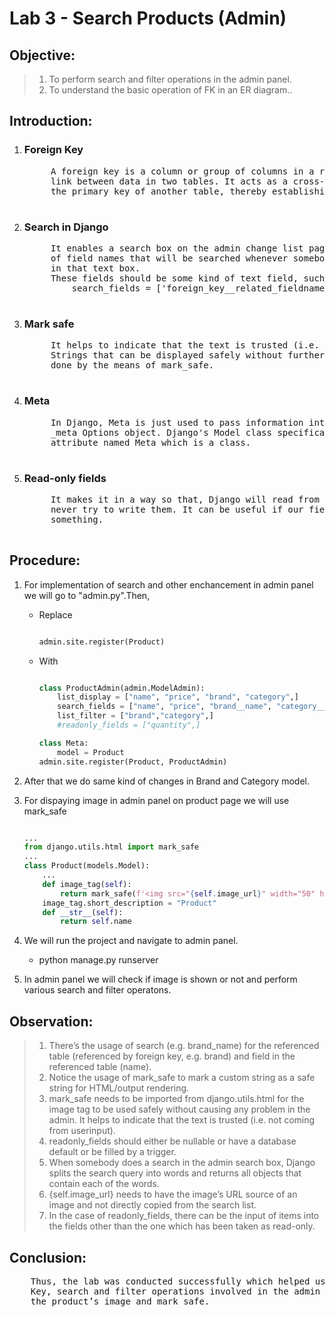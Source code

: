 # **Lab 3 - Search Products (Admin)**

## **Objective:**
> 1. To perform search and filter operations in the admin panel. 
> 2. To understand the basic operation of FK in an ER diagram..

## **Introduction:**

1. ### **Foreign Key**
    <pre>
        A foreign key is a column or group of columns in a relational database table that provides a 
        link between data in two tables. It acts as a cross-reference between tables because it references 
        the primary key of another table, thereby establishing a link between them.
    </pre>

2. ### **Search in Django**
    <pre>
        It enables a search box on the admin change list page. This should be set to a list
        of field names that will be searched whenever somebody submits a search query
        in that text box.
        These fields should be some kind of text field, such as CharField or TextField.
            search_fields = ['foreign_key__related_fieldname']
    </pre>

3. ### **Mark safe**
    <pre>
        It helps to indicate that the text is trusted (i.e. not coming from userinput).
        Strings that can be displayed safely without further escaping in HTML can be
        done by the means of mark_safe.
    </pre>

4. ### **Meta**
    <pre>
        In Django, Meta is just used to pass information into the process of creating the
        _meta Options object. Django's Model class specifically handles having an
        attribute named Meta which is a class.
    </pre>

5. ### **Read-only fields**
    <pre>
        It makes it in a way so that, Django will read from your fields in our database, but
        never try to write them. It can be useful if our fields are populated by triggers or
        something.
    </pre>

## **Procedure:**

1. For implementation of search and other enchancement in admin panel 
we will go to "admin.py".Then,
    * Replace
        ```python

        admin.site.register(Product)

        ```
    * With
        ```python

        class ProductAdmin(admin.ModelAdmin):
            list_display = ["name", "price", "brand", "category",]
            search_fields = ["name", "price", "brand__name", "category__name",]
            list_filter = ["brand","category",]
            #readonly_fields = ["quantity",]
        
        class Meta:
            model = Product
        admin.site.register(Product, ProductAdmin)
        
        ```
2. After that we do same kind of changes in Brand and Category model.
3. For dispaying image in admin panel on product page we will use mark_safe
    ```python

    ...
    from django.utils.html import mark_safe
    ...
    class Product(models.Model):
        ...
        def image_tag(self):
            return mark_safe(f'<img src="{self.image_url}" width="50" height="50" />')
        image_tag.short_description = "Product"
        def __str__(self):
            return self.name

    ```
4. We will run the project and navigate to admin panel.
    * python manage.py runserver

5. In admin panel we will check if image is shown or not and perform various search and filter operatons. 

## **Observation:**

> 1.  There’s the usage of search (e.g. brand_name) for the referenced table
(referenced by foreign key, e.g. brand) and field in the referenced table (name).
> 2. Notice the usage of mark_safe to mark a custom string as a safe string for
HTML/output rendering.
> 3. mark_safe needs to be imported from django.utils.html for the image tag to be
used safely without causing any problem in the admin. It helps to indicate that
the text is trusted (i.e. not coming from userinput).
> 4. readonly_fields should either be nullable or have a database default or be filled
by a trigger.
> 5. When somebody does a search in the admin search box, Django splits the search
query into words and returns all objects that contain each of the words.
> 6. {self.image_url} needs to have the image’s URL source of an image and not
directly copied from the search list.
> 7. In the case of readonly_fields, there can be the input of items into the fields other
than the one which has been taken as read-only.

## **Conclusion:**
<pre>
    Thus, the lab was conducted successfully which helped us to learn more about Foreign
    Key, search and filter operations involved in the admin panel. We also learned to display
    the product’s image and mark safe.
</pre>